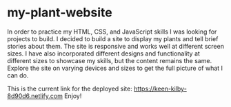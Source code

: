 # my-plant-website
In order to practice my HTML, CSS, and JavaScript skills I was looking for projects to build.  I decided to build a site to display my plants and tell brief stories about them. The site is responsive and works well at different screen sizes. I have also incorporated different designs and functionality at different sizes to showcase my skills, but the content remains the same. Explore the site on varying devices and sizes to get the full picture of what I can do.

This is the current link for the deployed site: https://keen-kilby-8d90d6.netlify.com
Enjoy!
